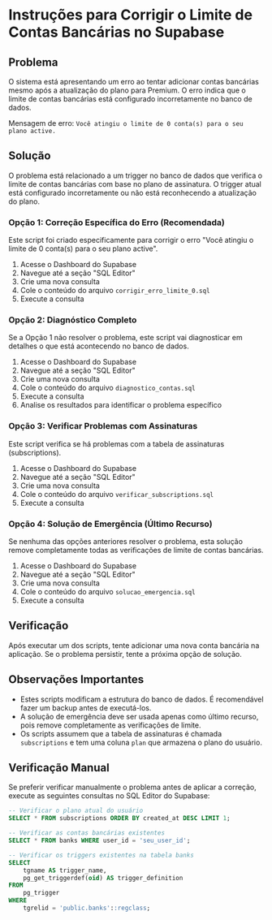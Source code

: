 # Instruções para Corrigir o Limite de Contas Bancárias no Supabase

## Problema

O sistema está apresentando um erro ao tentar adicionar contas bancárias mesmo após a atualização do plano para Premium. O erro indica que o limite de contas bancárias está configurado incorretamente no banco de dados.

Mensagem de erro: `Você atingiu o limite de 0 conta(s) para o seu plano active.`

## Solução

O problema está relacionado a um trigger no banco de dados que verifica o limite de contas bancárias com base no plano de assinatura. O trigger atual está configurado incorretamente ou não está reconhecendo a atualização do plano.

### Opção 1: Correção Específica do Erro (Recomendada)

Este script foi criado especificamente para corrigir o erro "Você atingiu o limite de 0 conta(s) para o seu plano active".

1. Acesse o Dashboard do Supabase
2. Navegue até a seção "SQL Editor"
3. Crie uma nova consulta
4. Cole o conteúdo do arquivo `corrigir_erro_limite_0.sql`
5. Execute a consulta

### Opção 2: Diagnóstico Completo

Se a Opção 1 não resolver o problema, este script vai diagnosticar em detalhes o que está acontecendo no banco de dados.

1. Acesse o Dashboard do Supabase
2. Navegue até a seção "SQL Editor"
3. Crie uma nova consulta
4. Cole o conteúdo do arquivo `diagnostico_contas.sql`
5. Execute a consulta
6. Analise os resultados para identificar o problema específico

### Opção 3: Verificar Problemas com Assinaturas

Este script verifica se há problemas com a tabela de assinaturas (subscriptions).

1. Acesse o Dashboard do Supabase
2. Navegue até a seção "SQL Editor"
3. Crie uma nova consulta
4. Cole o conteúdo do arquivo `verificar_subscriptions.sql`
5. Execute a consulta

### Opção 4: Solução de Emergência (Último Recurso)

Se nenhuma das opções anteriores resolver o problema, esta solução remove completamente todas as verificações de limite de contas bancárias.

1. Acesse o Dashboard do Supabase
2. Navegue até a seção "SQL Editor"
3. Crie uma nova consulta
4. Cole o conteúdo do arquivo `solucao_emergencia.sql`
5. Execute a consulta

## Verificação

Após executar um dos scripts, tente adicionar uma nova conta bancária na aplicação. Se o problema persistir, tente a próxima opção de solução.

## Observações Importantes

- Estes scripts modificam a estrutura do banco de dados. É recomendável fazer um backup antes de executá-los.
- A solução de emergência deve ser usada apenas como último recurso, pois remove completamente as verificações de limite.
- Os scripts assumem que a tabela de assinaturas é chamada `subscriptions` e tem uma coluna `plan` que armazena o plano do usuário.

## Verificação Manual

Se preferir verificar manualmente o problema antes de aplicar a correção, execute as seguintes consultas no SQL Editor do Supabase:

```sql
-- Verificar o plano atual do usuário
SELECT * FROM subscriptions ORDER BY created_at DESC LIMIT 1;

-- Verificar as contas bancárias existentes
SELECT * FROM banks WHERE user_id = 'seu_user_id';

-- Verificar os triggers existentes na tabela banks
SELECT 
    tgname AS trigger_name,
    pg_get_triggerdef(oid) AS trigger_definition
FROM 
    pg_trigger
WHERE 
    tgrelid = 'public.banks'::regclass;
``` 